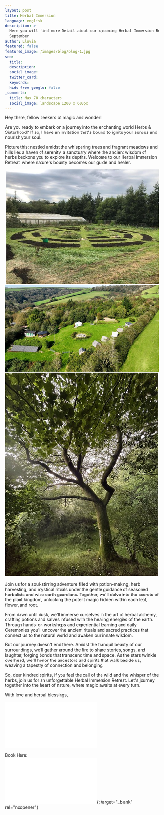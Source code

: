 ```yaml
---
layout: post
title: Herbal Immersion
language: english
description: >-
  Here you will find more Detail about our upcoming Herbal Immersion Retreat in
  September 
author: Lluvia
featured: false
featured_image: /images/blog/blog-1.jpg
seo:
  title:
  description:
  social_image:
  twitter_card:
  keywords:
  hide-from-google: false
_comments:
  title: Max 70 characters
  social_image: landscape 1200 x 600px
---
```

Hey there, fellow seekers of magic and wonder!

Are you ready to embark on a journey into the enchanting world Herbs & Sisterhood? If so, I have an invitation that's bound to ignite your senses and nourish your soul.

Picture this: nestled amidst the whispering trees and fragrant meadows and hills lies a haven of serenity, a sanctuary where the ancient wisdom of herbs beckons you to explore its depths. Welcome to our Herbal Immersion Retreat, where nature's bounty becomes our guide and healer.

&nbsp;![Herbal Medicine Wheel Garden](/uploads/mandala-2022-1.jpeg)![magical land of lachusol enaid](/uploads/iachusol-enaid-towards-valley-1.jpg)![](/uploads/tree-in-corner-of-valley-2.jpg)

Join us for a soul-stirring adventure filled with potion-making, herb harvesting, and mystical rituals under the gentle guidance of seasoned herbalists and wise earth guardians. Together, we'll delve into the secrets of the plant kingdom, unlocking the potent magic hidden within each leaf, flower, and root.

From dawn until dusk, we'll immerse ourselves in the art of herbal alchemy, crafting potions and salves infused with the healing energies of the earth. Through hands-on workshops and experiential learning and daily Ceremonies you'll uncover the ancient rituals and sacred practices that connect us to the natural world and awaken our innate wisdom.

But our journey doesn't end there. Amidst the tranquil beauty of our surroundings, we'll gather around the fire to share stories, songs, and laughter, forging bonds that transcend time and space. As the stars twinkle overhead, we'll honor the ancestors and spirits that walk beside us, weaving a tapestry of connection and belonging.

So, dear kindred spirits, if you feel the call of the wild and the whisper of the herbs, join us for an unforgettable Herbal Immersion Retreat. Let's journey together into the heart of nature, where magic awaits at every turn.

With love and herbal blessings,

![](file:///C:/Users/Youlia/Downloads/Herbal%20Retreat%20Poster%2018%20x%2024%20&#40;1&#41;.pdf)

Book Here:<br>[![more Information](file:///C:/Users/Youlia/Downloads/Herbal%20Retreat%20Poster%2018%20x%2024%20&#40;1&#41;.pdf)](/english/kontakt.html "Book here"){: target="_blank" rel="noopener"}